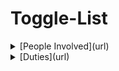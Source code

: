 # Toggle-List

<details>
  <summary> [People Involved](url) </summary>
  
  1. Melissa
  2. Paul
  3. Sam
</details>
  
<details>
  <summary> [Duties](url) </summary>
  
  1. Melissa- Refreshments
  2. Paul- Gifts
  3. Sam- Venue
</details>
  
   

  
